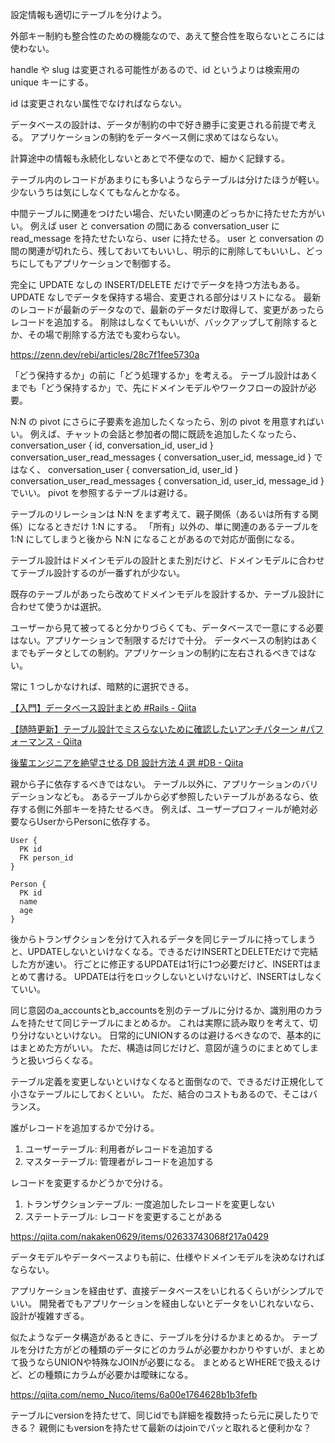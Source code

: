 設定情報も適切にテーブルを分けよう。

外部キー制約も整合性のための機能なので、あえて整合性を取らないところには使わない。

handle や slug は変更される可能性があるので、id というよりは検索用の unique キーにする。

id は変更されない属性でなければならない。

データベースの設計は、データが制約の中で好き勝手に変更される前提で考える。
アプリケーションの制約をデータベース側に求めてはならない。

計算途中の情報も永続化しないとあとで不便なので、細かく記録する。

テーブル内のレコードがあまりにも多いようならテーブルは分けたほうが軽い。
少ないうちは気にしなくてもなんとかなる。

中間テーブルに関連をつけたい場合、だいたい関連のどっちかに持たせた方がいい。
例えば user と conversation の間にある conversation_user に read_message を持たせたいなら、user に持たせる。
user と conversation の間の関連が切れたら、残しておいてもいいし、明示的に削除してもいいし、どっちにしてもアプリケーションで制御する。

完全に UPDATE なしの INSERT/DELETE だけでデータを持つ方法もある。
UPDATE なしでデータを保持する場合、変更される部分はリストになる。
最新のレコードが最新のデータなので、最新のデータだけ取得して、変更があったらレコードを追加する。
削除はしなくてもいいが、バックアップして削除するとか、その場で削除する方法でも変わらない。

https://zenn.dev/rebi/articles/28c7f1fee5730a

「どう保持するか」の前に「どう処理するか」を考える。
テーブル設計はあくまでも「どう保持するか」で、先にドメインモデルやワークフローの設計が必要。

N:N の pivot にさらに子要素を追加したくなったら、別の pivot を用意すればいい。
例えば、チャットの会話と参加者の間に既読を追加したくなったら、
conversation_user { id, conversation_id, user_id }
conversation_user_read_messages { conversation_user_id, message_id }
ではなく、
conversation_user { conversation_id, user_id }
conversation_user_read_messages { conversation_id, user_id, message_id }
でいい。
pivot を参照するテーブルは避ける。

テーブルのリレーションは N:N をまず考えて、親子関係（あるいは所有する関係）になるときだけ 1:N にする。
「所有」以外の、単に関連のあるテーブルを 1:N にしてしまうと後から N:N になることがあるので対応が面倒になる。

テーブル設計はドメインモデルの設計とまた別だけど、ドメインモデルに合わせてテーブル設計するのが一番ずれが少ない。

既存のテーブルがあったら改めてドメインモデルを設計するか、テーブル設計に合わせて使うかは選択。

ユーザーから見て被ってると分かりづらくても、データベースで一意にする必要はない。アプリケーションで制限するだけで十分。
データベースの制約はあくまでもデータとしての制約。アプリケーションの制約に左右されるべきではない。

常に 1 つしかなければ、暗黙的に選択できる。

[【入門】データベース設計まとめ #Rails - Qiita](https://qiita.com/KNR109/items/5d4a1954f3e8fd8eaae7)

[【随時更新】テーブル設計でミスらないために確認したいアンチパターン #パフォーマンス - Qiita](https://qiita.com/WebEngrChild/items/4fd38ade334a46629233)

[後輩エンジニアを絶望させる DB 設計方法 4 選 #DB - Qiita](https://qiita.com/k-hasegawa0321/items/51bb4d519ac9b304a595)

親から子に依存するべきではない。
テーブル以外に、アプリケーションのバリデーションなども。
あるテーブルから必ず参照したいテーブルがあるなら、依存する側に外部キーを持たせるべき。
例えば、ユーザープロフィールが絶対必要ならUserからPersonに依存する。

```
User {
  PK id
  FK person_id
}

Person {
  PK id
  name
  age
}
```

後からトランザクションを分けて入れるデータを同じテーブルに持ってしまうと、UPDATEしないといけなくなる。できるだけINSERTとDELETEだけで完結した方が速い。
行ごとに修正するUPDATEは1行に1つ必要だけど、INSERTはまとめて書ける。
UPDATEは行をロックしないといけないけど、INSERTはしなくていい。

同じ意図のa_accountsとb_accountsを別のテーブルに分けるか、識別用のカラムを持たせて同じテーブルにまとめるか。
これは実際に読み取りを考えて、切り分けないといけない。
日常的にUNIONするのは避けるべきなので、基本的にはまとめた方がいい。
ただ、構造は同じだけど、意図が違うのにまとめてしまうと扱いづらくなる。

テーブル定義を変更しないといけなくなると面倒なので、できるだけ正規化して小さなテーブルにしておくといい。
ただ、結合のコストもあるので、そこはバランス。

誰がレコードを追加するかで分ける。

1. ユーザーテーブル: 利用者がレコードを追加する
2. マスターテーブル: 管理者がレコードを追加する

レコードを変更するかどうかで分ける。

1. トランザクションテーブル: 一度追加したレコードを変更しない
2. ステートテーブル: レコードを変更することがある

https://qiita.com/nakaken0629/items/02633743068f217a0429

データモデルやデータベースよりも前に、仕様やドメインモデルを決めなければならない。

アプリケーションを経由せず、直接データベースをいじれるくらいがシンプルでいい。
開発者でもアプリケーションを経由しないとデータをいじれないなら、設計が複雑すぎる。

似たようなデータ構造があるときに、テーブルを分けるかまとめるか。
テーブルを分けた方がどの種類のデータにどのカラムが必要かわかりやすいが、まとめて扱うならUNIONや特殊なJOINが必要になる。
まとめるとWHEREで扱えるけど、どの種類にカラムが必要かは曖昧になる。

https://qiita.com/nemo_Nuco/items/6a00e1764628b1b3fefb

テーブルにversionを持たせて、同じidでも詳細を複数持ったら元に戻したりできる？
親側にもversionを持たせて最新のはjoinでパッと取れると便利かな？
